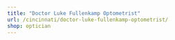 ```yaml
---
title: "Doctor Luke Fullenkamp Optometrist"
url: /cincinnati/doctor-luke-fullenkamp-optometrist/
shop: optician
---
```

